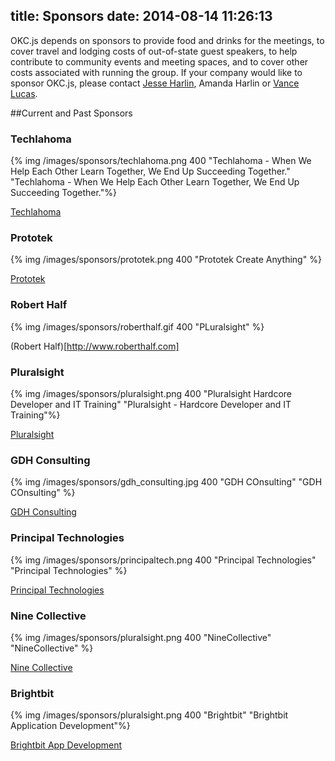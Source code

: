 title: Sponsors
date: 2014-08-14 11:26:13
---

OKC.js depends on sponsors to provide food and drinks for the meetings, to cover travel and lodging costs of out-of-state guest speakers, to help contribute to community events and meeting spaces, and to cover other costs associated with running the group. If your company would like to sponsor OKC.js, please contact [Jesse Harlin](mailto:harlinjesse@gmail.com), Amanda Harlin or [Vance Lucas](mailto:vance@vancelucas.com). 


##Current and Past Sponsors

### Techlahoma
{% img /images/sponsors/techlahoma.png 400 "Techlahoma - When We Help Each Other Learn Together,
We End Up Succeeding Together." "Techlahoma - When We Help Each Other Learn Together,
We End Up Succeeding Together."%}

[Techlahoma](http://techlahoma.org)

### Prototek
{% img /images/sponsors/prototek.png 400 "Prototek Create Anything" %}

[Prototek](http://prototekokc.com)

### Robert Half
{% img /images/sponsors/roberthalf.gif 400 "PLuralsight" %}

(Robert Half)[http://www.roberthalf.com]

### Pluralsight
{% img /images/sponsors/pluralsight.png 400 "Pluralsight Hardcore Developer and IT Training" "Pluralsight - Hardcore Developer and IT Training"%}

[Pluralsight](http:www.pluralsight.com)

### GDH Consulting
{% img /images/sponsors/gdh_consulting.jpg 400 "GDH COnsulting" "GDH COnsulting" %}

[GDH Consulting](http://www.gdhconsulting.com)
### Principal Technologies
{% img /images/sponsors/principaltech.png 400 "Principal Technologies" "Principal Technologies" %}

[Principal Technologies](http://www.principaltechnologies.com/)
### Nine Collective
{% img /images/sponsors/pluralsight.png 400 "NineCollective"  "NineCollective" %}

[Nine Collective](http://www.ninecollective.com/)
### Brightbit
{% img /images/sponsors/pluralsight.png 400 "Brightbit"  "Brightbit Application Development"%}

[Brightbit App Development](http://www.brightb.it)



